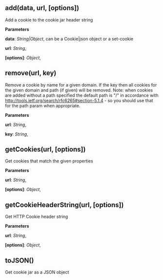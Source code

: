 add(data, url, \[options\])
---------------------------
Add a cookie to the cookie jar
header string


**Parameters**

**data**:  *String|Object*,  can be a Cookie|json object or a set-cookie

**url**:  *String*,  


**[options]**:  *Object*,  


remove(url, key)
----------------
Remove a cookie by name for a given domain. If the key then all cookies for
the given domain and path (if given) will be removed. Note: when cookies
are added without a path specified the default path is "/" in accordance
with http://tools.ietf.org/search/rfc6265#section-5.1.4 - so you should use
that for the path param when appropriate.


**Parameters**

**url**:  *String*,  


**key**:  *String*,  


getCookies(url, \[options\])
----------------------------
Get cookies that match the given properties


**Parameters**

**url**:  *String*,  


**[options]**:  *Object*,  


getCookieHeaderString(url, \[options\])
---------------------------------------
Get HTTP Cookie header string


**Parameters**

**url**:  *String*,  


**[options]**:  *Object*,  


toJSON()
--------
Get cookie jar as a JSON object


